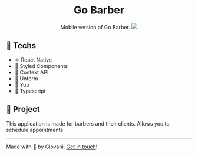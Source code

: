 <div align="center">
	<h1>Go Barber</h1>
	<span>Mobile version of Go Barber.</span>
	<img src="https://ik.imagekit.io/giovaniif/Go_Barber_Mockup_White_t388dKqGk.png" />
</div>

## 🚀 Techs
- ⚛ React Native
- 💅 Styled Components
- 📌 Context API
- 📜 Unform
- 📝 Yup
- 🔮 Typescript

## 👾 Project
This application is made for barbers and their clients. Allows you to schedule appointments

<hr />

Made with 💜 by Giovani. [Get in touch](https://www.linkedin.com/in/giovani-ricco-farias-b97316186/)!
